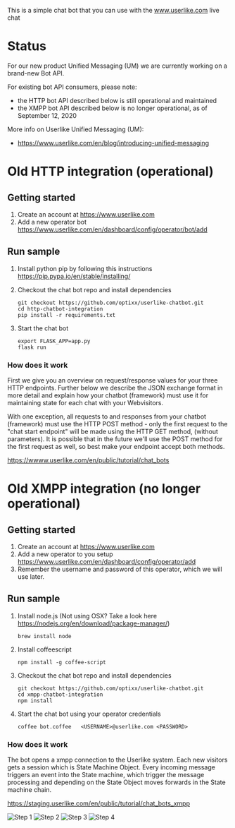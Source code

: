This is a simple chat bot that you can use with the www.userlike.com live chat

# Status
For our new product Unified Messaging (UM) we are currently working on a brand-new Bot API.

For existing bot API consumers, please note:
* the HTTP bot API described below is still operational and maintained
* the XMPP bot API described below is no longer operational, as of September 12, 2020

More info on Userlike Unified Messaging (UM):
* https://www.userlike.com/en/blog/introducing-unified-messaging

# Old HTTP integration (operational)

## Getting started

1. Create an account at https://www.userlike.com
2. Add a new operator bot https://www.userlike.com/en/dashboard/config/operator/bot/add

## Run sample

1. Install python pip by following this instructions https://pip.pypa.io/en/stable/installing/

2. Checkout the chat bot repo and install dependencies

   ```
   git checkout https://github.com/optixx/userlike-chatbot.git
   cd http-chatbot-integration
   pip install -r requirements.txt
   ```

3. Start the chat bot

   ```
   export FLASK_APP=app.py
   flask run
   ```

### How does it work

First we give you an overview on request/response values for your three HTTP endpoints. Further below we describe the JSON exchange format in more detail and explain how your chatbot (framework) must use it for maintaining state for each chat with your Webvisitors.

With one exception, all requests to and responses from your chatbot (framework) must use the HTTP POST method - only the first request to the "chat start endpoint" will be made using the HTTP GET method, (without parameters). It is possible that in the future we'll use the POST method for the first request as well, so best make your endpoint accept both methods.

https://wwww.userlike.com/en/public/tutorial/chat_bots


# Old XMPP integration (no longer operational)

## Getting started

1. Create an account at https://www.userlike.com
2. Add a new operator to you setup https://www.userlike.com/en/dashboard/config/operator/add
3. Remember the username and password of this operator, which we will use later.

## Run sample

1. Install node.js  (Not using OSX? Take a look here https://nodejs.org/en/download/package-manager/)

   ```brew install node```

2. Install coffeescript

   ```npm install -g coffee-script```


3. Checkout the chat bot repo and install dependencies

   ```
   git checkout https://github.com/optixx/userlike-chatbot.git
   cd xmpp-chatbot-integration
   npm install
   ```

4. Start the chat bot using your operator credentials

   ```
   coffee bot.coffee   <USERNAME>@userlike.com <PASSWORD>
   ```

### How does it work

The bot opens a xmpp connection to the Userlike system. Each new visitors gets a  session which is State Machine Object.
Every incoming message triggers an event into the State machine, which trigger the message processing and depending on the State Object moves
forwards in the State machine chain.

https://staging.userlike.com/en/public/tutorial/chat_bots_xmpp


![Step 1](https://raw.githubusercontent.com/optixx/userlike-chatbot/master/assets/step1.png)
![Step 2](https://raw.githubusercontent.com/optixx/userlike-chatbot/master/assets/step2.png)
![Step 3](https://raw.githubusercontent.com/optixx/userlike-chatbot/master/assets/step3.png)
![Step 4](https://raw.githubusercontent.com/optixx/userlike-chatbot/master/assets/step4.png)
